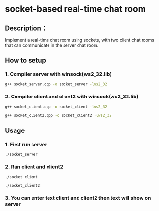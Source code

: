 # socket-based real-time chat room
## Description： 
Implement a real-time chat room using sockets, with two client chat rooms that can communicate in the server chat room.

## How to setup
### 1. Compiler server with winsock(ws2_32.lib)
```bash
g++ socket_server.cpp -o socket_server -lws2_32
```
### 2. Compiler client and client2 with winsock(ws2_32.lib)
```bash
g++ socket_client.cpp -o socket_client -lws2_32
```
```bash
g++ socket_client2.cpp -o socket_client2 -lws2_32
```
## Usage
### 1. First run server
```bash
./socket_server
```
### 2. Run client and client2
```bash
./socket_client
```
```bash
./socket_client2
```
### 3. You can enter text client and client2 then text will show on server

